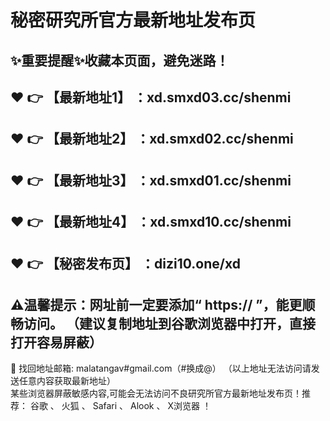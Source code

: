 # 秘密研究所官方最新地址发布页
✨重要提醒✨收藏本页面，避免迷路！<br>
 ------
 :heart: :point_right: 【最新地址1】 ：xd.smxd03.cc/shenmi
 ------
 :heart: :point_right: 【最新地址2】 ：xd.smxd02.cc/shenmi
 ------
 :heart: :point_right: 【最新地址3】 ：xd.smxd01.cc/shenmi
 ------
 :heart: :point_right: 【最新地址4】 ：xd.smxd10.cc/shenmi
 ------
  :heart: :point_right: 【秘密发布页】 ：dizi10.one/xd
 ------
 ⚠温馨提示：网址前一定要添加“ https:// ”，能更顺畅访问。
 （建议复制地址到谷歌浏览器中打开，直接打开容易屏蔽）
  ------
📧 找回地址邮箱: malatangav#gmail.com（#换成@） （以上地址无法访问请发送任意内容获取最新地址）<br>
某些浏览器屏蔽敏感内容,可能会无法访问不良研究所官方最新地址发布页！推荐： 谷歌 、 火狐 、 Safari 、 Alook 、 X浏览器 ！<br>
